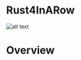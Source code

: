 # Rust4InARow

![alt text](![images](https://user-images.githubusercontent.com/92549647/213010146-6972104b-2715-4be9-9116-a0a30ba4e36b.png)
)


# Overview
